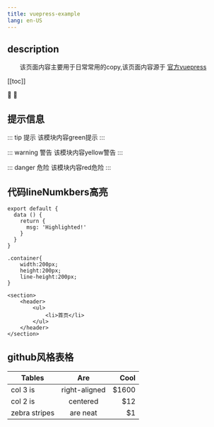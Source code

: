 ```yaml
---
title: vuepress-example
lang: en-US
---
```


## description

&emsp;&emsp;该页面内容主要用于日常常用的copy,该页面内容源于 [官方vuepress](https://vuepress.vuejs.org/zh/)

[[toc]]

:tada: :100:

## 提示信息

::: tip 提示
该模块内容green提示
:::


::: warning 警告
该模块内容yellow警告
:::


::: danger 危险
该模块内容red危险
:::


## 代码lineNumkbers高亮

```js{2}
export default {
  data () {
    return {
      msg: 'Highlighted!'
    }
  }
}
```

```css{3}
.container{
    width:200px;
    height:200px;
    line-height:200px;
}
```

```html{4}
<section>
    <header>
        <ul>
            <li>首页</li>
        </ul>
    </header>
</section>
```


## github风格表格
| Tables        | Are           | Cool  |
| ------------- |:-------------:| -----:|
| col 3 is      | right-aligned | $1600 |
| col 2 is      | centered      |   $12 |
| zebra stripes | are neat      |    $1 |

